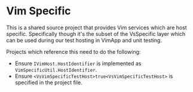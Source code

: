 ﻿# Vim Specific 

This is a shared source project that provides Vim services which are host specific. Specifically though 
it's the subset of the VsSpecific layer which can be used during our test hosting in VimApp and unit testing.

Projects which reference this need to do the following:

- Ensure `IVimHost.HostIdentifier` is implemented as `VimSpecificUtil.HostIdentifier`.
- Ensure `<VsVimSpecificTestHost>true<VsVimSpecificTestHost>` is specified in the project file.